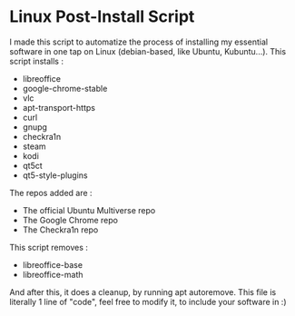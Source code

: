 # Linux Post-Install Script
I made this script to automatize the process of installing my essential software in one tap on Linux (debian-based, like Ubuntu, Kubuntu...).
This script installs : 
 - libreoffice 
 - google-chrome-stable 
 - vlc 
 - apt-transport-https 
 - curl 
 - gnupg 
 - checkra1n 
 - steam 
 - kodi 
 - qt5ct 
 - qt5-style-plugins
 
 The repos added are : 
 - The official Ubuntu Multiverse repo
 - The Google Chrome repo
 - The Checkra1n repo

This script removes : 
 - libreoffice-base
 - libreoffice-math
 
And after this, it does a cleanup, by running apt autoremove.
This file is literally 1 line of "code", feel free to modify it, to include your software in :)
